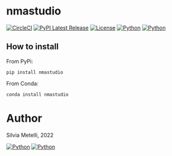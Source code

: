# nmastudio

[![CircleCI](https://circleci.com/gh/silviametelli/nmastudio.svg?style=svg&circle-token=562c10211cff35b9101f70a169544d5c4c745168)](https://app.circleci.com/pipelines/github/silviametelli/nmastudio)
[![PyPI Latest Release](https://img.shields.io/pypi/v/CryptPandas.svg)](https://pypi.org/project/CryptPandas/)
[![License](https://img.shields.io/pypi/l/CryptPandas.svg)](https://github.com/silviametelli/nmastudio/blob/main/LICENSE)
[![Python](https://img.shields.io/static/v1?label=made%20with&message=Python&color=blue&style=for-the-badge&logo=Python&logoColor=white)](#)
[![Python](https://img.shields.io/badge/Maturity%20Level-Under%20Development-orange)](#)

## How to install

From PyPi:

`pip install nmastudio`

From Conda:

`conda install nmastudio`

# Author

Silvia Metelli, 2022

[![Python](https://img.shields.io/static/v1?label=made%20with&message=Python&color=blue&style=for-the-badge&logo=Python&logoColor=white)](#)
[![Python](https://img.shields.io/badge/Maturity%20Level-Under%20Development-orange)](#)





